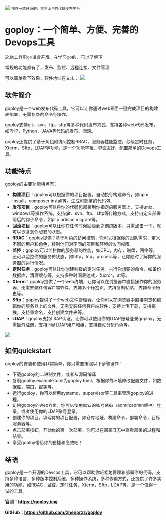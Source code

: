 <img src="/assets/image/240126-goploy-1.gif" style="max-width: 70%; height: auto;">
<small>推荐一款开源的、容易上手的代码发布平台</small>


# goploy：一个简单、方便、完善的Devops工具

这款工具用go语言开发，在学习go的，可以了解下

常规的功能都有了，发布、监控、远程连接、文件管理

可以简单看下效果，软件地址在文末：
![](/assets/image/240126-goploy-1.gif)


## 软件简介

goploy是一个web发布代码工具，它可以让你通过web界面一键完成项目的构建和部署，无需复杂的命令行操作。

goploy支持git、svn、ftp、sftp等多种代码发布方式，支持各种web代码发布，如PHP，Python，JAVA等代码的发布、回滚。

goploy还提供了基于角色的访问控制RBAC，服务器性能监控，秒级定时任务，Xterm，Sftp，LDAP等功能，是一个功能丰富、界面友好、配置简单的Devops工具。

## 功能特点

goploy的主要功能特点有：

- **构建项目**：goploy可以根据你的项目配置，自动执行构建命令，如npm install，composer install等，生成可部署的代码包。
- **发布项目**：goploy可以将你的代码包部署到你指定的服务器上，支持unix、windows等操作系统，支持git、svn、ftp、sftp等传输方式，支持自定义部署前后的钩子命令，如php artisan migrate等。
- **回滚项目**：goploy可以让你在任何时候回滚到之前的版本，只需点击一下，就可以恢复到你想要的状态。
- **RBAC**：goploy提供了基于角色的访问控制，你可以根据你的团队需求，定义不同的用户和角色，控制他们对不同的项目和环境的访问权限。
- **监控**：goploy可以监控你的服务器的性能，如CPU，内存，磁盘，网络等，还可以监控你的服务的状态，如http，tcp，process等，让你随时了解你的服务器的运行情况。
- **定时任务**：goploy可以让你创建秒级的定时任务，执行你想要的命令，如备份数据库，清理缓存等，支持多种时间表达式，如cron，at等。
- **Xterm**：goploy提供了一个web终端，让你可以在浏览器中直接操作你的服务器，无需安装任何客户端软件，支持多个标签页，支持复制粘贴，支持命令历史等。
- **Sftp**：goploy提供了一个web文件管理器，让你可以在浏览器中直接浏览和编辑你的服务器上的文件，无需安装任何客户端软件，支持上传下载，支持拖拽，支持重命名，支持创建文件夹等。
- **LDAP**：goploy支持LDAP认证，让你可以使用你的LDAP账号登录goploy，无需额外注册，支持同步LDAP用户和组，支持自动分配角色等。


![](/assets/image/240126-goploy-2.png)


## 如何quickstart

goploy的安装和使用非常简单，你只需要按照以下步骤操作：

- 下载goploy的二进制文件，或者从源码编译
- 复制goploy.example.toml为goploy.toml，根据你的环境修改配置文件，如数据库，端口，密钥等。
- 运行goploy，你可以使用systemd，supervisor等工具来管理goploy的进程。
- 访问goploy的web界面，你可以使用默认的账号密码（admin:admin!@#）登录，或者使用你的LDAP账号登录。
- 创建你的项目，填写你的项目配置，如仓库地址，构建命令，部署命令，目标服务器等。
- 点击部署按钮，开始你的第一次部署，你可以在部署日志中查看部署的过程和结果。
- 享受goploy带给你的便捷和高效吧！

## 结语

goploy是一个开源的Devops工具，它可以帮助你轻松地管理和部署你的代码，支持多种语言，多种版本控制系统，多种操作系统，多种传输方式，还提供了许多实用的功能，如RBAC，监控，定时任务，Xterm，Sftp，LDAP等，是一个值得一试的工具。

**官网：https://goploy.icu/**

**GitHub：https://github.com/zhenorzz/goploy**
